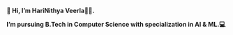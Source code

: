 **👋 Hi, I’m HariNithya Veerla👩‍💻.**

**I’m  pursuing B.Tech in Computer Science with specialization in AI & ML.💻** 




